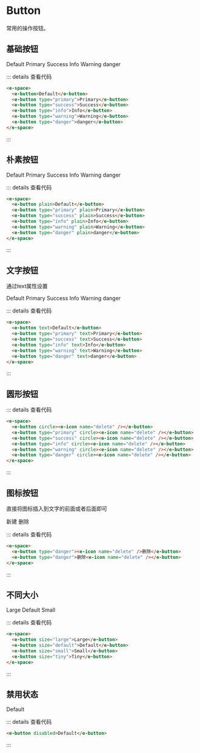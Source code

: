 # Button

常用的操作按钮。

## 基础按钮

<e-space>
  <e-button>Default</e-button>
  <e-button type="primary">Primary</e-button>
  <e-button type="success">Success</e-button>
  <e-button type="info">Info</e-button>
  <e-button type="warning">Warning</e-button>
  <e-button type="danger">danger</e-button>
</e-space>

::: details 查看代码

```html
<e-space>
  <e-button>Default</e-button>
  <e-button type="primary">Primary</e-button>
  <e-button type="success">Success</e-button>
  <e-button type="info">Info</e-button>
  <e-button type="warning">Warning</e-button>
  <e-button type="danger">danger</e-button>
</e-space>
```

:::

## 朴素按钮

<e-space>
  <e-button plain>Default</e-button>
  <e-button type="primary" plain>Primary</e-button>
  <e-button type="success" plain>Success</e-button>
  <e-button type="info" plain>Info</e-button>
  <e-button type="warning" plain>Warning</e-button>
  <e-button type="danger" plain>danger</e-button>
</e-space>

::: details 查看代码

```html
<e-space>
  <e-button plain>Default</e-button>
  <e-button type="primary" plain>Primary</e-button>
  <e-button type="success" plain>Success</e-button>
  <e-button type="info" plain>Info</e-button>
  <e-button type="warning" plain>Warning</e-button>
  <e-button type="danger" plain>danger</e-button>
</e-space>
```

:::

## 文字按钮

通过text属性设置

<e-space>
  <e-button text>Default</e-button>
  <e-button type="primary" text>Primary</e-button>
  <e-button type="success" text>Success</e-button>
  <e-button type="info" text>Info</e-button>
  <e-button type="warning" text>Warning</e-button>
  <e-button type="danger" text>danger</e-button>
</e-space>

::: details 查看代码

```html
<e-space>
  <e-button text>Default</e-button>
  <e-button type="primary" text>Primary</e-button>
  <e-button type="success" text>Success</e-button>
  <e-button type="info" text>Info</e-button>
  <e-button type="warning" text>Warning</e-button>
  <e-button type="danger" text>danger</e-button>
</e-space>
```

:::

## 圆形按钮

 <e-space>
      <e-button circle><e-icon name="delete" /></e-button>
      <e-button type="primary" circle><e-icon name="delete" /></e-button>
      <e-button type="success" circle><e-icon name="delete" /></e-button>
      <e-button type="info" circle><e-icon name="delete" /></e-button>
      <e-button type="warning" circle><e-icon name="delete" /></e-button>
      <e-button type="danger" circle><e-icon name="delete" /></e-button>
 </e-space>

::: details 查看代码

```html
<e-space>
  <e-button circle><e-icon name="delete" /></e-button>
  <e-button type="primary" circle><e-icon name="delete" /></e-button>
  <e-button type="success" circle><e-icon name="delete" /></e-button>
  <e-button type="info" circle><e-icon name="delete" /></e-button>
  <e-button type="warning" circle><e-icon name="delete" /></e-button>
  <e-button type="danger" circle><e-icon name="delete" /></e-button>
</e-space>
```

:::

## 图标按钮

直接将图标插入到文字的前面或者后面即可

<e-space>
<e-button type="primary"><IconDelete />新建</e-button>
<e-button type="danger">删除<IconDelete /></e-button>
</e-space>

<script setup lang="ts">
import { IconDelete } from '../../dist/elin-design'


</script>

::: details 查看代码

```html
<e-space>
  <e-button type="danger"><e-icon name="delete" />删除</e-button>
  <e-button type="danger">删除<e-icon name="delete" /></e-button>
</e-space>
```

:::

## 不同大小

  <e-space>
      <e-button size="large">Large</e-button>
      <e-button size="default">Default</e-button>
      <e-button size="small">Small</e-button>
  </e-space>

::: details 查看代码

```html
<e-space>
  <e-button size="large">Large</e-button>
  <e-button size="default">Default</e-button>
  <e-button size="small">Small</e-button>
  <e-button size="tiny">Tiny</e-button>
</e-space>
```

:::

## 禁用状态

<e-button disabled>Default</e-button>

::: details 查看代码

```html
<e-button disabled>Default</e-button>
```

:::
